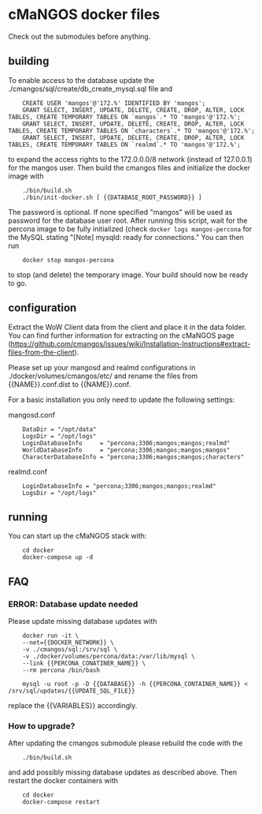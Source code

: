 # cMaNGOS docker files

Check out the submodules before anything.

## building
To enable access to the database update the ./cmangos/sql/create/db_create_mysql.sql file and 

        CREATE USER 'mangos'@'172.%' IDENTIFIED BY 'mangos';
        GRANT SELECT, INSERT, UPDATE, DELETE, CREATE, DROP, ALTER, LOCK TABLES, CREATE TEMPORARY TABLES ON `mangos`.* TO 'mangos'@'172.%';
        GRANT SELECT, INSERT, UPDATE, DELETE, CREATE, DROP, ALTER, LOCK TABLES, CREATE TEMPORARY TABLES ON `characters`.* TO 'mangos'@'172.%';
        GRANT SELECT, INSERT, UPDATE, DELETE, CREATE, DROP, ALTER, LOCK TABLES, CREATE TEMPORARY TABLES ON `realmd`.* TO 'mangos'@'172.%';

to expand the access rights to the 172.0.0.0/8 network (instead of 127.0.0.1) for the mangos user. Then build the cmangos files and initialize the docker image with

        ./bin/build.sh
        ./bin/init-docker.sh [ {{DATABASE_ROOT_PASSWORD}} ]

The password is optional. If none specified "mangos" will be used as password for the database user root. After running this script, wait for the percona image to be fully initialized (check `docker logs mangos-percona` for the MySQL stating "[Note] mysqld: ready for connections."
You can then run

        docker stop mangos-percona

to stop (and delete) the temporary image. Your build should now be ready to go.  

## configuration
Extract the WoW Client data from the client and place it in the data folder. You can find further information for extracting on the cMaNGOS page (https://github.com/cmangos/issues/wiki/Installation-Instructions#extract-files-from-the-client).

Please set up your mangosd and realmd configurations in ./docker/volumes/cmangos/etc/ and rename the files from {{NAME}}.conf.dist to {{NAME}}.conf.

For a basic installation you only need to update the following settings:

mangosd.conf

        DataDir = "/opt/data"
        LogsDir = "/opt/logs"
        LoginDatabaseInfo     = "percona;3306;mangos;mangos;realmd"
        WorldDatabaseInfo     = "percona;3306;mangos;mangos;mangos"
        CharacterDatabaseInfo = "percona;3306;mangos;mangos;characters"

realmd.conf

        LoginDatabaseInfo = "percona;3306;mangos;mangos;realmd"
        LogsDir = "/opt/logs"

## running
You can start up the cMaNGOS stack with:

        cd docker
        docker-compose up -d

## FAQ
### ERROR: Database update needed
Please update missing database updates with

        docker run -it \
        --net={{DOCKER_NETWORK}} \
        -v ./cmangos/sql:/srv/sql \
        -v ./docker/volumes/percona/data:/var/lib/mysql \
        --link {{PERCONA_CONATINER_NAME}} \
        --rm percona /bin/bash

        mysql -u root -p -D {{DATABASE}} -h {{PERCONA_CONTAINER_NAME}} < /srv/sql/updates/{{UPDATE_SQL_FILE}}
    
replace the {{VARIABLES}} accordingly.

### How to upgrade?
After updating the cmangos submodule please rebuild the code with the

        ./bin/build.sh

and add possibly missing database updates as described above. Then restart the docker containers with

        cd docker
        docker-compose restart
